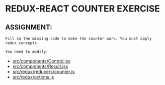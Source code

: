 # REDUX-REACT COUNTER EXERCISE

## ASSIGNMENT:
    Fill in the missing code to make the counter work. You must apply redux concepts.

    You need to modify:
* [src/components/Control.jsx](src/components/Control.jsx)
* [src/components/Result.jsx](src/components/Result.jsx)
* [src/redux/reducers/counter.js](src/redux/reducers/counter.js)
* [src/redux/actions.js](src/redux/actions.js)